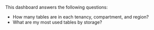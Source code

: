 This dashboard answers the following questions:

- How many tables are in each tenancy, compartment, and region?
- What are my most used tables by storage?
